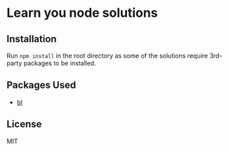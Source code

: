 # Learn you node solutions

## Installation
Run `npm install` in the root directory as some of the solutions require 3rd-party packages to be installed.

## Packages Used
* [bl](https://www.npmjs.com/package/bl)

## License
MIT
